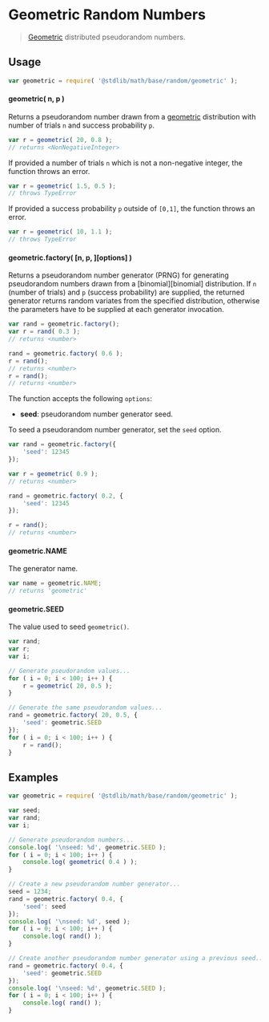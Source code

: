 # Geometric Random Numbers

> [Geometric][geometric] distributed pseudorandom numbers.


<!-- <usage> -->

## Usage

``` javascript
var geometric = require( '@stdlib/math/base/random/geometric' );
```

#### geometric( n, p )

Returns a pseudorandom number drawn from a [geometric][geometric] distribution with number of trials `n` and success probability `p`.

``` javascript
var r = geometric( 20, 0.8 );
// returns <NonNegativeInteger>
```

If provided a number of trials `n` which is not a non-negative integer, the function throws an error.

``` javascript
var r = geometric( 1.5, 0.5 );
// throws TypeError
```

If provided a success probability `p` outside of `[0,1]`, the function throws an error.

``` javascript
var r = geometric( 10, 1.1 );
// throws TypeError
```

#### geometric.factory( \[n, p, \]\[options\] )

Returns a pseudorandom number generator (PRNG) for generating pseudorandom numbers drawn from a [binomial][binomial] distribution. If `n` (number of trials) and `p` (success probability) are supplied, the returned generator returns random variates from the specified distribution, otherwise the parameters have to be supplied at each generator invocation.

``` javascript
var rand = geometric.factory();
var r = rand( 0.3 );
// returns <number>

rand = geometric.factory( 0.6 );
r = rand();
// returns <number>
r = rand();
// returns <number>
```

The function accepts the following `options`:

* __seed__: pseudorandom number generator seed.

To seed a pseudorandom number generator, set the `seed` option.

``` javascript
var rand = geometric.factory({
    'seed': 12345
});

var r = geometric( 0.9 );
// returns <number>

rand = geometric.factory( 0.2, {
    'seed': 12345
});

r = rand();
// returns <number>
```

#### geometric.NAME

The generator name.

``` javascript
var name = geometric.NAME;
// returns 'geometric'
```

#### geometric.SEED

The value used to seed `geometric()`.

``` javascript
var rand;
var r;
var i;

// Generate pseudorandom values...
for ( i = 0; i < 100; i++ ) {
    r = geometric( 20, 0.5 );
}

// Generate the same pseudorandom values...
rand = geometric.factory( 20, 0.5, {
    'seed': geometric.SEED
});
for ( i = 0; i < 100; i++ ) {
    r = rand();
}
```

<!-- </usage> -->


<!-- <examples> -->

## Examples

``` javascript
var geometric = require( '@stdlib/math/base/random/geometric' );

var seed;
var rand;
var i;

// Generate pseudorandom numbers...
console.log( '\nseed: %d', geometric.SEED );
for ( i = 0; i < 100; i++ ) {
    console.log( geometric( 0.4 ) );
}

// Create a new pseudorandom number generator...
seed = 1234;
rand = geometric.factory( 0.4, {
    'seed': seed
});
console.log( '\nseed: %d', seed );
for ( i = 0; i < 100; i++ ) {
    console.log( rand() );
}

// Create another pseudorandom number generator using a previous seed...
rand = geometric.factory( 0.4, {
    'seed': geometric.SEED
});
console.log( '\nseed: %d', geometric.SEED );
for ( i = 0; i < 100; i++ ) {
    console.log( rand() );
}
```

<!-- </examples> -->


<!-- <links> -->

[geometric]: https://en.wikipedia.org/wiki/Geometric_distribution

<!-- </links> -->
